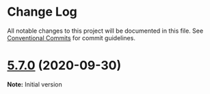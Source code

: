 # Change Log

All notable changes to this project will be documented in this file.
See [Conventional Commits](https://conventionalcommits.org) for commit guidelines.

# [5.7.0](https://github.com/WPMedia/fusion-news-theme-blocks/compare/v5.6.0-beta.0...v5.6.0) (2020-09-30)

**Note:** Initial version

